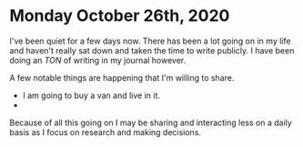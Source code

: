 # Monday October 26th, 2020

I've been quiet for a few days now. There has been a lot going on in my life and 
haven't really sat down and taken the time to write publicly. I have been doing an
_TON_ of writing in my journal however. 

A few notable things are happening that I'm willing to share.

* I am going to buy a van and live in it.
* 

Because of all this going on I may be sharing and interacting less on a daily basis 
as I focus on research and making decisions. 